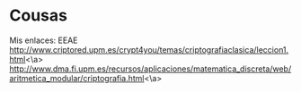 # Cousas
Mis enlaces:
EEAE
  <a>http://www.criptored.upm.es/crypt4you/temas/criptografiaclasica/leccion1.html<\a>
  <a>http://www.dma.fi.upm.es/recursos/aplicaciones/matematica_discreta/web/aritmetica_modular/criptografia.html<\a>
